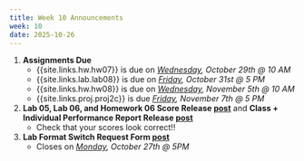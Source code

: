 ```yaml
---
title: Week 10 Announcements
week: 10
date: 2025-10-26
---
```


1. **Assignments Due**
    * {{site.links.hw.hw07}} is due on *<u>Wednesday</u>, October 29th @ 10 AM*
    * {{site.links.lab.lab08}} is due on *<u>Friday</u>, October 31st @ 5 PM*
    * {{site.links.hw.hw08}} is due on *<u>Wednesday</u>, November 5th @ 10 AM*
    * {{site.links.proj.proj2c}} is due *<u>Friday</u>, November 7th @ 5 PM*
2. **Lab 05, Lab 06, and Homework 06 Score Release [post](https://edstem.org/us/courses/83132/discussion/7190635)** and **Class + Individual Performance Report Release [post](https://edstem.org/us/courses/83132/discussion/7190815)**
    * Check that your scores look correct!!
3. **Lab Format Switch Request Form [post](https://edstem.org/us/courses/83132/discussion/7181695)**
    * Closes on *<u>Monday</u>, October 27th @ 5PM*